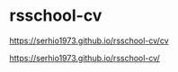 # rsschool-cv

https://serhio1973.github.io/rsschool-cv/cv

https://serhio1973.github.io/rsschool-cv/
